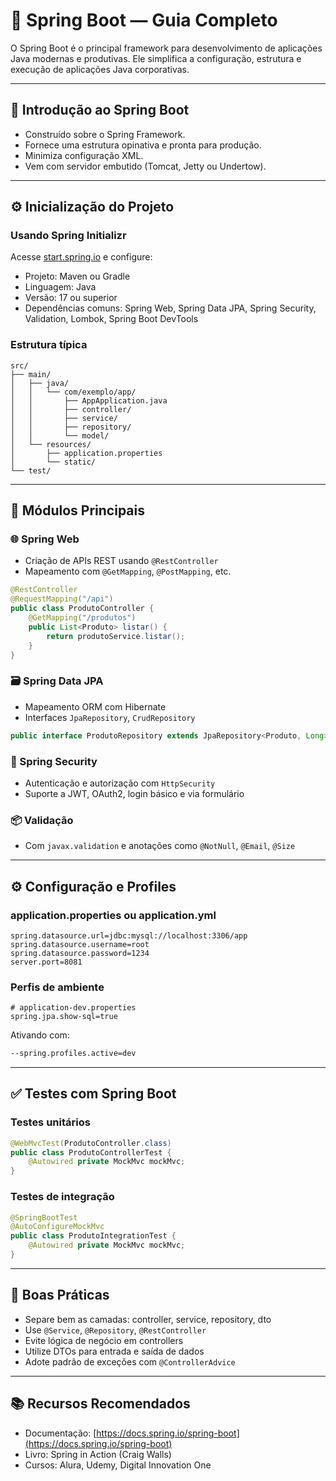 # 🚀 Spring Boot — Guia Completo

O Spring Boot é o principal framework para desenvolvimento de aplicações Java modernas e produtivas. Ele simplifica a configuração, estrutura e execução de aplicações Java corporativas.

---

## 🏁 Introdução ao Spring Boot

- Construído sobre o Spring Framework.
- Fornece uma estrutura opinativa e pronta para produção.
- Minimiza configuração XML.
- Vem com servidor embutido (Tomcat, Jetty ou Undertow).

---

## ⚙️ Inicialização do Projeto

### Usando Spring Initializr

Acesse [start.spring.io](https://start.spring.io) e configure:

- Projeto: Maven ou Gradle
- Linguagem: Java
- Versão: 17 ou superior
- Dependências comuns: Spring Web, Spring Data JPA, Spring Security, Validation, Lombok, Spring Boot DevTools

### Estrutura típica

```
src/
├── main/
│   ├── java/
│   │   └── com/exemplo/app/
│   │       ├── AppApplication.java
│   │       ├── controller/
│   │       ├── service/
│   │       ├── repository/
│   │       └── model/
│   └── resources/
│       ├── application.properties
│       └── static/
└── test/
```

---

## 🔧 Módulos Principais

### 🌐 Spring Web

- Criação de APIs REST usando `@RestController`
- Mapeamento com `@GetMapping`, `@PostMapping`, etc.

```java
@RestController
@RequestMapping("/api")
public class ProdutoController {
    @GetMapping("/produtos")
    public List<Produto> listar() {
        return produtoService.listar();
    }
}
```

### 🗃 Spring Data JPA

- Mapeamento ORM com Hibernate
- Interfaces `JpaRepository`, `CrudRepository`

```java
public interface ProdutoRepository extends JpaRepository<Produto, Long> {}
```

### 🔐 Spring Security

- Autenticação e autorização com `HttpSecurity`
- Suporte a JWT, OAuth2, login básico e via formulário

### 📦 Validação

- Com `javax.validation` e anotações como `@NotNull`, `@Email`, `@Size`

---

## ⚙️ Configuração e Profiles

### application.properties ou application.yml

```properties
spring.datasource.url=jdbc:mysql://localhost:3306/app
spring.datasource.username=root
spring.datasource.password=1234
server.port=8081
```

### Perfis de ambiente

```properties
# application-dev.properties
spring.jpa.show-sql=true
```

Ativando com:

```bash
--spring.profiles.active=dev
```

---

## ✅ Testes com Spring Boot

### Testes unitários

```java
@WebMvcTest(ProdutoController.class)
public class ProdutoControllerTest {
    @Autowired private MockMvc mockMvc;
}
```

### Testes de integração

```java
@SpringBootTest
@AutoConfigureMockMvc
public class ProdutoIntegrationTest {
    @Autowired private MockMvc mockMvc;
}
```

---

## 📁 Boas Práticas

- Separe bem as camadas: controller, service, repository, dto
- Use `@Service`, `@Repository`, `@RestController`
- Evite lógica de negócio em controllers
- Utilize DTOs para entrada e saída de dados
- Adote padrão de exceções com `@ControllerAdvice`

---

## 📚 Recursos Recomendados

- Documentação: [https://docs.spring.io/spring-boot](https://docs.spring.io/spring-boot)
- Livro: Spring in Action (Craig Walls)
- Cursos: Alura, Udemy, Digital Innovation One
